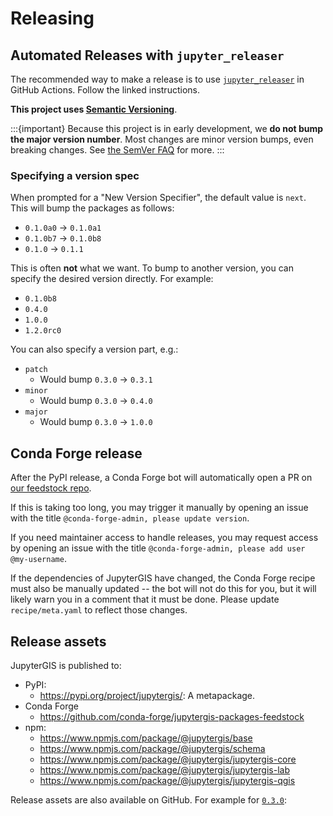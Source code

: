 # Releasing

## Automated Releases with `jupyter_releaser`

The recommended way to make a release is to use
[`jupyter_releaser`](https://jupyter-releaser.readthedocs.io/en/latest/get_started/making_release_from_repo.html)
in GitHub Actions.
Follow the linked instructions.

**This project uses [Semantic Versioning](https://semver.org)**.

:::{important}
Because this project is in early development, we **do not bump the major version number**.
Most changes are minor version bumps, even breaking changes.
See [the SemVer FAQ](https://semver.org/#how-should-i-deal-with-revisions-in-the-0yz-initial-development-phase) for more.
:::

### Specifying a version spec

When prompted for a "New Version Specifier", the default value is `next`.
This will bump the packages as follows:

- `0.1.0a0` -> `0.1.0a1`
- `0.1.0b7` -> `0.1.0b8`
- `0.1.0` -> `0.1.1`

This is often **not** what we want.
To bump to another version, you can specify the desired version directly.
For example:

- `0.1.0b8`
- `0.4.0`
- `1.0.0`
- `1.2.0rc0`

You can also specify a version part, e.g.:

- `patch`
  - Would bump `0.3.0` -> `0.3.1`
- `minor`
  - Would bump `0.3.0` -> `0.4.0`
- `major`
  - Would bump `0.3.0` -> `1.0.0`

## Conda Forge release

After the PyPI release, a Conda Forge bot will automatically open a PR on
[our feedstock repo](https://github.com/conda-forge/jupytergis-packages-feedstock).

If this is taking too long, you may trigger it manually by opening an issue with the
title `@conda-forge-admin, please update version`.

If you need maintainer access to handle releases, you may request access by opening an
issue with the title `@conda-forge-admin, please add user @my-username`.

If the dependencies of JupyterGIS have changed, the Conda Forge recipe must also be
manually updated -- the bot will not do this for you, but it will likely warn you in a
comment that it must be done.
Please update `recipe/meta.yaml` to reflect those changes.

## Release assets

JupyterGIS is published to:

- PyPI:
  - <https://pypi.org/project/jupytergis/>: A metapackage.
- Conda Forge
  - <https://github.com/conda-forge/jupytergis-packages-feedstock>
- npm:
  - <https://www.npmjs.com/package/@jupytergis/base>
  - <https://www.npmjs.com/package/@jupytergis/schema>
  - <https://www.npmjs.com/package/@jupytergis/jupytergis-core>
  - <https://www.npmjs.com/package/@jupytergis/jupytergis-lab>
  - <https://www.npmjs.com/package/@jupytergis/jupytergis-qgis>

Release assets are also available on GitHub. For example for
[`0.3.0`](https://github.com/geojupyter/jupytergis/releases/tag/v0.3.0):
